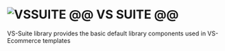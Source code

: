 # ![VSSUITE](https://vsonlineservices.com/vssuite/assets/Image/vslogoDark.png) @@ VS SUITE @@ 
VS-Suite library provides the basic default library components used in VS-Ecommerce templates
